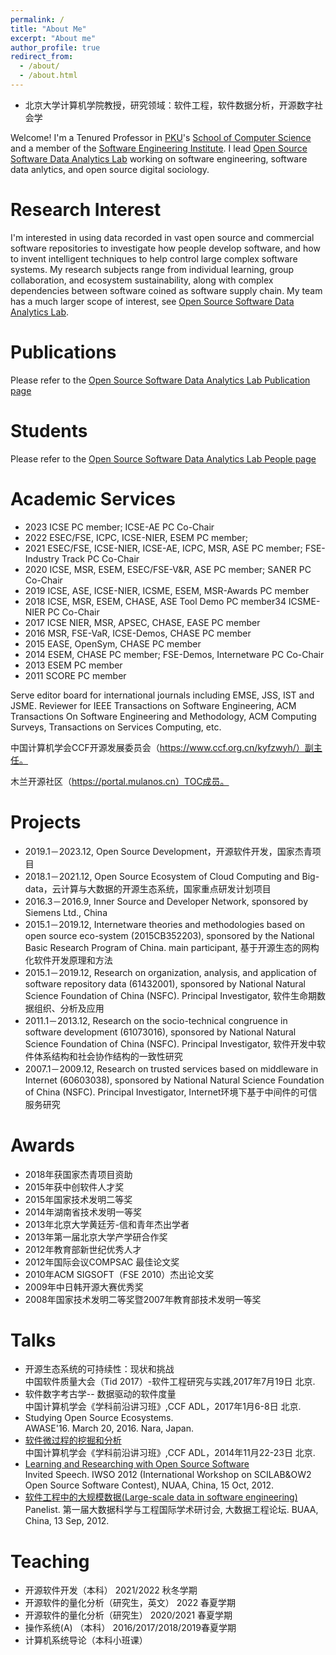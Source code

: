 ```yaml
---
permalink: /
title: "About Me"
excerpt: "About me"
author_profile: true
redirect_from: 
  - /about/
  - /about.html
---
```


* 北京大学计算机学院教授，研究领域：软件工程，软件数据分析，开源数字社会学

Welcome! I'm a Tenured Professor in [PKU](https://www.pku.edu.cn/)'s [School of Computer Science](https://cs.pku.edu.cn/) and a member of the [Software Engineering Institute](http://www.sei.pku.edu.cn/). I lead [Open Source Software Data Analytics Lab](https://osslab-pku.github.io/) working on software engineering, software data anlytics, and open source digital sociology.


Research Interest
===================
I'm interested in 
using data recorded in vast open source and commercial software repositories to investigate how people develop software, and how to invent intelligent techniques to help control large complex software systems.
My research subjects range from individual learning, group collaboration, and ecosystem sustainability, along with complex dependencies between software coined as software supply chain. 
My team has a much larger scope of interest, see [Open Source Software Data Analytics Lab](https://osslab-pku.github.io/).

Publications
=====================
Please refer to the [Open Source Software Data Analytics Lab Publication page](https://osslab-pku.github.io/publications/)

Students
=====================
Please refer to the [Open Source Software Data Analytics Lab People page](https://osslab-pku.github.io/people/)

Academic Services
=====================
- 2023	ICSE PC member;
  ICSE-AE PC Co-Chair
- 2022	ESEC/FSE, ICPC, ICSE-NIER, ESEM PC member;
- 2021	ESEC/FSE, ICSE-NIER, ICSE-AE, ICPC, MSR, ASE PC member;
  FSE-Industry Track PC Co-Chair
- 2020	ICSE, MSR, ESEM, ESEC/FSE-V&R, ASE PC member;
  SANER PC Co-Chair
- 2019	ICSE, ASE, ICSE-NIER, ICSME, ESEM, MSR-Awards PC member
- 2018	ICSE, MSR, ESEM, CHASE, ASE Tool Demo PC member34 
  ICSME-NIER PC Co-Chair
- 2017	ICSE NIER, MSR, APSEC, CHASE, EASE PC member
- 2016	MSR, FSE-VaR, ICSE-Demos, CHASE PC member
- 2015	EASE, OpenSym, CHASE PC member
- 2014	ESEM, CHASE PC member;
  FSE-Demos, Internetware PC Co-Chair
- 2013	ESEM PC member
- 2011	SCORE PC member

Serve editor board for international journals including EMSE, JSS, IST and JSME.
Reviewer for IEEE Transactions on Software Engineering, ACM Transactions On Software Engineering and Methodology, ACM Computing Surveys, Transactions on Services Computing, etc.

中国计算机学会CCF开源发展委员会（https://www.ccf.org.cn/kyfzwyh/）副主任。

木兰开源社区（https://portal.mulanos.cn）TOC成员。


Projects
========================
- 2019.1－2023.12, Open Source Development，开源软件开发，国家杰青项目
- 2018.1－2021.12, Open Source Ecosystem of Cloud Computing and Big-data，云计算与大数据的开源生态系统，国家重点研发计划项目
- 2016.3－2016.9, Inner Source and Developer Network, sponsored by Siemens Ltd., China
- 2015.1－2019.12, Internetware theories and methodologies based on open source eco-system (2015CB352203), sponsored by the National Basic Research Program of China. main participant, 基于开源生态的网构化软件开发原理和方法
- 2015.1－2019.12, Research on organization, analysis, and application of software repository data (61432001), sponsored by National Natural Science Foundation of China (NSFC). Principal Investigator, 软件生命期数据组织、分析及应用
- 2011.1－2013.12, Research on the socio-technical congruence in software development (61073016), sponsored by National Natural Science Foundation of China (NSFC). Principal Investigator, 软件开发中软件体系结构和社会协作结构的一致性研究
- 2007.1－2009.12, Research on trusted services based on middleware in Internet (60603038), sponsored by National Natural Science Foundation of China (NSFC). Principal Investigator, Internet环境下基于中间件的可信服务研究

Awards
==================
- 2018年获国家杰青项目资助
- 2015年获中创软件人才奖
- 2015年国家技术发明二等奖
- 2014年湖南省技术发明一等奖
- 2013年北京大学黄廷芳-信和青年杰出学者
- 2013年第一届北京大学产学研合作奖
- 2012年教育部新世纪优秀人才
- 2012年国际会议COMPSAC 最佳论文奖
- 2010年ACM SIGSOFT（FSE 2010）杰出论文奖
- 2009年中日韩开源大赛优秀奖
- 2008年国家技术发明二等奖暨2007年教育部技术发明一等奖

Talks
=================
- 开源生态系统的可持续性：现状和挑战   
中国软件质量大会（Tid 2017）-软件工程研究与实践,2017年7月19日 北京.
- 软件数字考古学-- 数据驱动的软件度量   
中国计算机学会《学科前沿讲习班》,CCF ADL，2017年1月6-8日 北京.
- Studying Open Source Ecosystems.   
AWASE'16. March 20, 2016. Nara, Japan.
- [软件微过程的挖掘和分析](https://minghuizhou.github.io/files/20141122-CCF-final.pdf)   
中国计算机学会《学科前沿讲习班》,CCF ADL，2014年11月22-23日 北京.
- [Learning and Researching with Open Source Software](https://minghuizhou.github.io/files/20121015-IWSO-NUAA.pdf)   
Invited Speech. IWSO 2012 (International Workshop on SCILAB&OW2 Open Source Software Contest), NUAA, China, 15 Oct, 2012.
- [软件工程中的大规模数据(Large-scale data in software engineering)](https://minghuizhou.github.io/files/20120913-bigdatapanelist-BUAA.pdf)   
Panelist. 第一届大数据科学与工程国际学术研讨会, 大数据工程论坛. BUAA, China, 13 Sep, 2012.

Teaching
===================
- 开源软件开发（本科） 2021/2022 秋冬学期
- 开源软件的量化分析（研究生，英文）  2022 春夏学期
- 开源软件的量化分析（研究生）  2020/2021 春夏学期
- 操作系统(A)  （本科） 
2016/2017/2018/2019春夏学期
- 计算机系统导论（本科小班课）   
